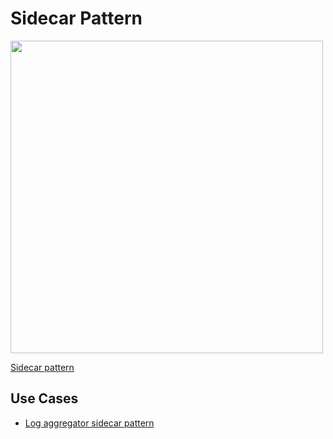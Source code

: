 # Sidecar Pattern

<img src="http://turnoff.us/image/en/depressed-developer-52.png" width="500">

[Sidecar pattern
](https://docs.microsoft.com/en-us/azure/architecture/patterns/sidecar)

## Use Cases

- [Log aggregator sidecar pattern
](https://cloud.google.com/solutions/best-practices-for-operating-containers#log_aggregator_sidecar_pattern)
